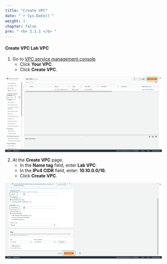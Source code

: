 ```yaml
---
title: "Create VPC"
date: "`r Sys.Date()`"
weight: 1
chapter: false
pre: " <b> 2.1.1 </b> "
---
```


#### Create VPC **Lab VPC**

1. Go to [VPC service management console](https://console.aws.amazon.com/vpc/home)
   - Click **Your VPC**.
   - Click **Create VPC**.

![VPC](/images/2.prerequisite/001-createvpc.png)

2. At the **Create VPC** page.
   - In the **Name tag** field, enter **Lab VPC**.
   - In the **IPv4 CIDR** field, enter: **10.10.0.0/16**.
   - Click **Create VPC**.

![VPC](/images/2.prerequisite/002-createvpc.png)
